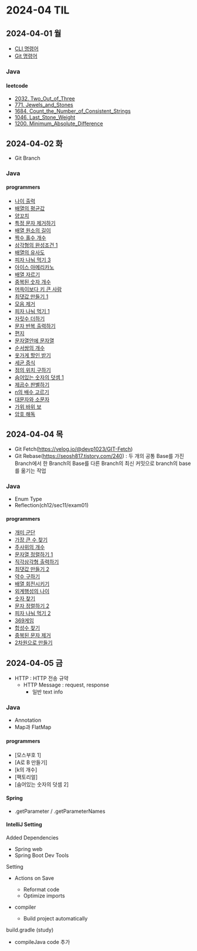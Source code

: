 # 2024-04 TIL

## 2024-04-01 월

- [CLI 명령어](https://cloud-cuckoo-land.tistory.com/entry/%EB%A7%A5-%ED%84%B0%EB%AF%B8%EB%84%90-%EB%AA%85%EB%A0%B9%EC%96%B4-%EB%AA%A8%EC%9D%8C)
- [Git 명령어](https://cloud-cuckoo-land.tistory.com/entry/Git-%EB%AA%85%EB%A0%B9%EC%96%B4)

### Java

#### leetcode

- [2032. Two_Out_of_Three](https://github.com/huitopia/coding-test-java/blob/master/src/leetcode/easy/Two_Out_of_Three.java)
- [771. Jewels_and_Stones](https://github.com/huitopia/coding-test-java/blob/master/src/leetcode/easy/Jewels_and_Stones.java)
- [1684. Count_the_Number_of_Consistent_Strings](https://github.com/huitopia/coding-test-java/blob/master/src/leetcode/easy/Count_the_Number_of_Consistent_Strings.java)
- [1046. Last_Stone_Weight](https://github.com/huitopia/coding-test-java/blob/master/src/leetcode/easy/Last_Stone_Weight.java)
- [1200. Minimum_Absolute_Difference](https://github.com/huitopia/coding-test-java/blob/master/src/leetcode/easy/Minimum_Absolute_Difference.java)

## 2024-04-02 화

- Git Branch

### Java

#### programmers

- [나이 출력](https://github.com/huitopia/coding-test-java/blob/master/src/programmers/introduction/%EB%82%98%EC%9D%B4_%EC%B6%9C%EB%A0%A5.java)
- [배열의 평균값](https://github.com/huitopia/coding-test-java/blob/master/src/programmers/introduction/%EB%B0%B0%EC%97%B4%EC%9D%98_%ED%8F%89%EA%B7%A0%EA%B0%92.java)
- [양꼬치](https://github.com/huitopia/coding-test-java/blob/master/src/programmers/introduction/%EC%96%91%EA%BC%AC%EC%B9%98.java)
- [특정 문자 제거하기](https://github.com/huitopia/coding-test-java/blob/master/src/programmers/introduction/%ED%8A%B9%EC%A0%95_%EB%AC%B8%EC%9E%90_%EC%A0%9C%EA%B1%B0%ED%95%98%EA%B8%B0.java)
- [배열 원소의 길이](https://github.com/huitopia/coding-test-java/blob/master/src/programmers/introduction/%EB%B0%B0%EC%97%B4_%EC%9B%90%EC%86%8C%EC%9D%98_%EA%B8%B8%EC%9D%B4.java)
- [짝수 홀수 개수](https://github.com/huitopia/coding-test-java/blob/master/src/programmers/introduction/%EC%A7%9D%EC%88%98_%ED%9B%8C%EC%88%98_%EA%B0%9C%EC%88%98.java)
- [삼각형의 완성조건 1](https://github.com/huitopia/coding-test-java/blob/master/src/programmers/introduction/%EC%82%BC%EA%B0%81%ED%98%95%EC%9D%98_%EC%99%84%EC%84%B1%EC%A1%B0%EA%B1%B4_1.java)
- [배열의 유사도](https://github.com/huitopia/coding-test-java/blob/master/src/programmers/introduction/%EB%B0%B0%EC%97%B4%EC%9D%98_%EC%9C%A0%EC%82%AC%EB%8F%84.java)
- [피자 나눠 먹기 3](https://github.com/huitopia/coding-test-java/blob/master/src/programmers/introduction/%ED%94%BC%EC%9E%90_%EB%82%98%EB%88%A0_%EB%A8%B9%EA%B8%B0_3.java)
- [아이스 아메리카노](https://github.com/huitopia/coding-test-java/blob/master/src/programmers/introduction/%EC%95%84%EC%9D%B4%EC%8A%A4_%EC%95%84%EB%A9%94%EB%A6%AC%EC%B9%B4%EB%85%B8.java)
- [배열 자르기](https://github.com/huitopia/coding-test-java/blob/master/src/programmers/introduction/%EB%B0%B0%EC%97%B4_%EC%9E%90%EB%A5%B4%EA%B8%B0.java)
- [중복된 숫자 개수](https://github.com/huitopia/coding-test-java/blob/master/src/programmers/introduction/%EC%A4%91%EB%B3%B5%EB%90%9C_%EC%88%AB%EC%9E%90_%EA%B0%9C%EC%88%98.java)
- [머쓱이보다 키 큰 사람](https://github.com/huitopia/coding-test-java/blob/master/src/programmers/introduction/%EB%A8%B8%EC%93%B1%EC%9D%B4%EB%B3%B4%EB%8B%A4_%ED%82%A4_%ED%81%B0_%EC%82%AC%EB%9E%8C.java)
- [최댓값 만들기 1](https://github.com/huitopia/coding-test-java/blob/master/src/programmers/introduction/%EC%B5%9C%EB%8C%93%EA%B0%92_%EB%A7%8C%EB%93%A4%EA%B8%B0_1.java)
- [모음 제거](https://github.com/huitopia/coding-test-java/blob/master/src/programmers/introduction/%EB%AA%A8%EC%9D%8C_%EC%A0%9C%EA%B1%B0.java)
- [피자 나눠 먹기 1](https://github.com/huitopia/coding-test-java/blob/master/src/programmers/introduction/%ED%94%BC%EC%9E%90_%EB%82%98%EB%88%A0_%EB%A8%B9%EA%B8%B0_1.java)
- [자릿수 더하기](https://github.com/huitopia/coding-test-java/blob/master/src/programmers/introduction/%EC%9E%90%EB%A6%BF%EC%88%98_%EB%8D%94%ED%95%98%EA%B8%B0.java)
- [문자 반복 출력하기](https://github.com/huitopia/coding-test-java/blob/master/src/programmers/introduction/%EB%AC%B8%EC%9E%90_%EB%B0%98%EB%B3%B5_%EC%B6%9C%EB%A0%A5%ED%95%98%EA%B8%B0.java)
- [편지](https://github.com/huitopia/coding-test-java/blob/master/src/programmers/introduction/%ED%8E%B8%EC%A7%80.java)
- [문자열안에 문자열](https://github.com/huitopia/coding-test-java/blob/master/src/programmers/introduction/%EB%AC%B8%EC%9E%90%EC%97%B4%EC%95%88%EC%97%90_%EB%AC%B8%EC%9E%90%EC%97%B4.java)
- [순서쌍의 개수](https://github.com/huitopia/coding-test-java/blob/master/src/programmers/introduction/%EC%88%9C%EC%84%9C%EC%8C%8D%EC%9D%98_%EA%B0%9C%EC%88%98.java)
- [옷가게 할인 받기](https://github.com/huitopia/coding-test-java/blob/master/src/programmers/introduction/%EC%98%B7_%EA%B0%80%EA%B2%8C_%ED%95%A0%EC%9D%B8_%EB%B0%9B%EA%B8%B0.java)
- [세균 증식](https://github.com/huitopia/coding-test-java/blob/master/src/programmers/introduction/%EC%84%B8%EA%B7%A0_%EC%A6%9D%EC%8B%9D.java)
- [점의 위치 구하기](https://github.com/huitopia/coding-test-java/blob/master/src/programmers/introduction/%EC%A0%90%EC%9D%98_%EC%9C%84%EC%B9%98_%EA%B5%AC%ED%95%98%EA%B8%B0.java)
- [숨어있는 숫자의 덧셈 1](https://github.com/huitopia/coding-test-java/blob/master/src/programmers/introduction/%EC%88%A8%EC%96%B4%EC%9E%88%EB%8A%94_%EC%88%AB%EC%9E%90%EC%9D%98_%EB%8D%A7%EC%85%88_1.java)
- [제곱수 판별하기](https://github.com/huitopia/coding-test-java/blob/master/src/programmers/introduction/%EC%A0%9C%EA%B3%B1%EC%88%98_%ED%8C%90%EB%B3%84%ED%95%98%EA%B8%B0.java)
- [n의 배수 고르기](https://github.com/huitopia/coding-test-java/blob/master/src/programmers/introduction/n%EC%9D%98_%EB%B0%B0%EC%88%98_%EA%B3%A0%EB%A5%B4%EA%B8%B0.java)
- [대문자와 소문자](https://github.com/huitopia/coding-test-java/blob/master/src/programmers/introduction/%EB%8C%80%EB%AC%B8%EC%9E%90%EC%99%80_%EC%86%8C%EB%AC%B8%EC%9E%90.java)
- [가위 바위 보](https://github.com/huitopia/coding-test-java/blob/master/src/programmers/introduction/%EA%B0%80%EC%9C%84_%EB%B0%94%EC%9C%84_%EB%B3%B4.java)
- [암호 해독](https://github.com/huitopia/coding-test-java/blob/master/src/programmers/introduction/%EC%95%94%ED%98%B8_%ED%95%B4%EB%8F%85.java)

## 2024-04-04 목

- Git Fetch(https://velog.io/@devp1023/GIT-Fetch)
- Git Rebase(https://seosh817.tistory.com/240) : 두 개의 공통 Base를 가진 Branch에서 한 Branch의 Base를 다른 Branch의 최신 커밋으로 branch의 base를 옮기는 작업

### Java

- Enum Type
- Reflection(ch12/sec11/exam01)

#### programmers

- [개미 군단](https://github.com/huitopia/coding-test-java/blob/master/src/programmers/introduction/%EA%B0%9C%EB%AF%B8_%EA%B5%B0%EB%8B%A8.javas)
- [가장 큰 수 찾기](https://github.com/huitopia/coding-test-java/blob/master/src/programmers/introduction/%EA%B0%80%EC%9E%A5_%ED%81%B0_%EC%88%98_%EC%B0%BE%EA%B8%B0.java)
- [주사위의 개수](https://github.com/huitopia/coding-test-java/blob/master/src/programmers/introduction/%EC%A3%BC%EC%82%AC%EC%9C%84%EC%9D%98_%EA%B0%9C%EC%88%98.java)
- [문자열 정렬하기 1](https://github.com/huitopia/coding-test-java/blob/master/src/programmers/introduction/%EB%AC%B8%EC%9E%90%EC%97%B4_%EC%A0%95%EB%A0%AC%ED%95%98%EA%B8%B0_1.java)
- [직각삼각형 출력하기](https://github.com/huitopia/coding-test-java/blob/master/src/programmers/introduction/%EC%A7%81%EA%B0%81%EC%82%BC%EA%B0%81%ED%98%95_%EC%B6%9C%EB%A0%A5%ED%95%98%EA%B8%B0.java)
- [최댓값 만들기 2](https://github.com/huitopia/coding-test-java/blob/master/src/programmers/introduction/%EC%B5%9C%EB%8C%93%EA%B0%92_%EB%A7%8C%EB%93%A4%EA%B8%B0_2.java)
- [약수 구하기](https://github.com/huitopia/coding-test-java/blob/master/src/programmers/introduction/%EC%95%BD%EC%88%98_%EA%B5%AC%ED%95%98%EA%B8%B0.java)
- [배열 회전시키기](https://github.com/huitopia/coding-test-java/blob/master/src/programmers/introduction/%EB%B0%B0%EC%97%B4_%ED%9A%8C%EC%A0%84%EC%8B%9C%ED%82%A4%EA%B8%B0.java)
- [외계행성의 나이](https://github.com/huitopia/coding-test-java/blob/master/src/programmers/introduction/%EC%99%B8%EA%B3%84%ED%96%89%EC%84%B1%EC%9D%98_%EB%82%98%EC%9D%B4.java)
- [숫자 찾기](https://github.com/huitopia/coding-test-java/blob/master/src/programmers/introduction/%EC%88%AB%EC%9E%90_%EC%B0%BE%EA%B8%B0.java)
- [문자 정렬하기 2](https://github.com/huitopia/coding-test-java/blob/master/src/programmers/introduction/%EB%AC%B8%EC%9E%90_%EC%A0%95%EB%A0%AC%ED%95%98%EA%B8%B0_2.java)
- [피자 나눠 먹기 2](https://github.com/huitopia/coding-test-java/blob/master/src/programmers/introduction/%ED%94%BC%EC%9E%90_%EB%82%98%EB%88%A0_%EB%A8%B9%EA%B8%B0_2.java)
- [369게임](https://github.com/huitopia/coding-test-java/blob/master/src/programmers/introduction/%EC%82%BC%EC%9C%A1%EA%B5%AC%EA%B2%8C%EC%9E%84.javas)
- [합성수 찾기](https://github.com/huitopia/coding-test-java/blob/master/src/programmers/introduction/%ED%95%A9%EC%84%B1%EC%88%98_%EC%B0%BE%EA%B8%B0.java)
- [중복된 문자 제거](https://github.com/huitopia/coding-test-java/blob/master/src/programmers/introduction/%EC%A4%91%EB%B3%B5%EB%90%9C_%EB%AC%B8%EC%9E%90_%EC%A0%9C%EA%B1%B0.java)
- [2차원으로 만들기](https://github.com/huitopia/coding-test-java/blob/master/src/programmers/introduction/%EC%9D%B4%EC%B0%A8%EC%9B%90%EC%9C%BC%EB%A1%9C_%EB%A7%8C%EB%93%A4%EA%B8%B0.java)

## 2024-04-05 금

- HTTP : HTTP 전송 규약
  - HTTP Message : request, response
    - 일반 text info

### Java

- Annotation
- Map과 FlatMap

#### programmers

- [모스부호 1]
- [A로 B 만들기]
- [k의 개수]
- [팩토리얼]
- [숨어있는 숫자의 덧셈 2]

#### Spring

- .getParameter / .getParameterNames

#### IntelliJ Setting

Added Dependencies

- Spring web
- Spring Boot Dev Tools

Setting

- Actions on Save

  - Reformat code
  - Optimize imports

- compiler
  - Build project automatically

build.gradle (study)

- compileJava code 추가
